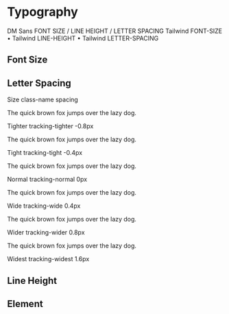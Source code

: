 <script setup>
  import pCaption from '../../components/caption/Caption.vue'
  import pHeading from '../../components/heading/Heading.vue'
  import { ref, computed } from "vue-demi"
</script>

# Typography

<div class="flex">
  <div class="w-2/3 text-center mx-auto">
    <div class="pb-8 pt-20 space-y-1">
      <p-heading element="h4">DM Sans</p-heading>
      <p-caption class="!text-default" weight="bold">FONT SIZE / LINE HEIGHT / LETTER SPACING</p-caption>
      <p-caption><span class="!text-lightblue-50">Tailwind FONT-SIZE</span> • Tailwind LINE-HEIGHT • Tailwind LETTER-SPACING</p-caption>
    </div>    
  </div>
</div>

## Font Size

## Letter Spacing

<div class="pb-8 pt-20 space-y-1">
  <p-heading element="h5" class="mb-0">Size</p-heading>
  <p-caption class="!text-lightblue-50">class-name</p-caption>
  <p-caption class="!text-subtle">spacing</p-caption>
</div>

<div class="grid grid-cols-1 gap-y-8 mt-8">
  <div class="w-full">
    <p class="font-bold text-xl text-muted tracking-tighter">The quick brown fox jumps over the lazy dog.</p>
    <p-heading element="h6" class="!text-default mt-2 !text-base">Tighter</p-heading>
    <p-caption class="!text-lightblue-50 my-1">tracking-tighter</p-caption>
    <p-caption class="!text-subtle">-0.8px</p-caption>
  </div>
  <div class="w-full">
    <p class="font-bold text-xl text-muted tracking-tight">The quick brown fox jumps over the lazy dog.</p>
    <p-heading element="h6" class="!text-default mt-2 !text-base">Tight</p-heading>
    <p-caption class="!text-lightblue-50 my-1">tracking-tight</p-caption>
    <p-caption class="!text-subtle">-0.4px</p-caption>
  </div>
  <div class="w-full">
    <p class="font-bold text-xl text-muted tracking-normal">The quick brown fox jumps over the lazy dog.</p>
    <p-heading element="h6" class="!text-default mt-2 !text-base">Normal</p-heading>
    <p-caption class="!text-lightblue-50 my-1">tracking-normal</p-caption>
    <p-caption class="!text-subtle" weight="bold">0px</p-caption>
  </div>
  <div class="w-full">
    <p class="font-bold text-lg text-muted tracking-wide">The quick brown fox jumps over the lazy dog.</p>
    <p-heading element="h6" class="!text-default mt-2 !text-base">Wide</p-heading>
    <p-caption class="!text-lightblue-50 my-1">tracking-wide</p-caption>
    <p-caption class="!text-subtle" weight="bold">0.4px</p-caption>
  </div>
  <div class="w-full">
    <p class="font-bold text-lg text-muted tracking-wider">The quick brown fox jumps over the lazy dog.</p>
    <p-heading element="h6" class="!text-default mt-2 !text-base">Wider</p-heading>
    <p-caption class="!text-lightblue-50 my-1">tracking-wider</p-caption>
    <p-caption class="!text-subtle" weight="bold">0.8px</p-caption>
  </div>
  <div class="w-full">
    <p class="font-bold text-xl text-muted tracking-widest">The quick brown fox jumps over the lazy dog.</p>
    <p-heading element="h6" class="!text-default mt-2 !text-base">Widest</p-heading>
    <p-caption class="!text-lightblue-50 my-1">tracking-widest</p-caption>
    <p-caption class="!text-subtle" weight="bold">1.6px</p-caption>
  </div>
</div>

## Line Height

## Element